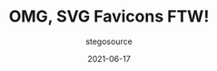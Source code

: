 ---
author: stegosource
date: 2021-06-17
tags:
  - html
  - svg
  - favicons
target_url: https://austingil.com/svg-favicons/
title: OMG, SVG Favicons FTW!
---